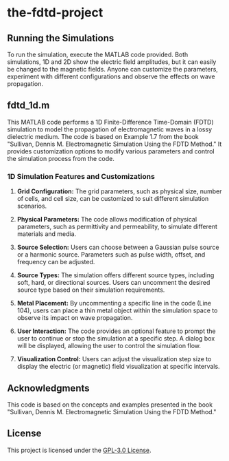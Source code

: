 # the-fdtd-project

## Running the Simulations

To run the simulation, execute the MATLAB code provided. Both simulations, 1D and 2D show the electric field amplitudes, but it can easily be changed to the magnetic fields. 
Anyone can customize the parameters, experiment with different configurations and observe the effects on wave propagation.

## fdtd_1d.m
This MATLAB code performs a 1D Finite-Difference Time-Domain (FDTD) simulation to model the propagation of electromagnetic waves in a lossy dielectric medium. The code is based on Example 1.7 from the book "Sullivan, Dennis M. Electromagnetic Simulation Using the FDTD Method." It provides customization options to modify various parameters and control the simulation process from the code.

### 1D Simulation Features and Customizations

1. **Grid Configuration:** The grid parameters, such as physical size, number of cells, and cell size, can be customized to suit different simulation scenarios.

2. **Physical Parameters:** The code allows modification of physical parameters, such as permittivity and permeability, to simulate different materials and media.

3. **Source Selection:** Users can choose between a Gaussian pulse source or a harmonic source. Parameters such as pulse width, offset, and frequency can be adjusted.

4. **Source Types:** The simulation offers different source types, including soft, hard, or directional sources. Users can uncomment the desired source type based on their simulation requirements.

5. **Metal Placement:** By uncommenting a specific line in the code (Line 104), users can place a thin metal object within the simulation space to observe its impact on wave propagation.

6. **User Interaction:** The code provides an optional feature to prompt the user to continue or stop the simulation at a specific step. A dialog box will be displayed, allowing the user to control the simulation flow.

7. **Visualization Control:** Users can adjust the visualization step size to display the electric (or magnetic) field visualization at specific intervals.

## Acknowledgments

This code is based on the concepts and examples presented in the book "Sullivan, Dennis M. Electromagnetic Simulation Using the FDTD Method."

## License

This project is licensed under the [GPL-3.0 License](LICENSE).
